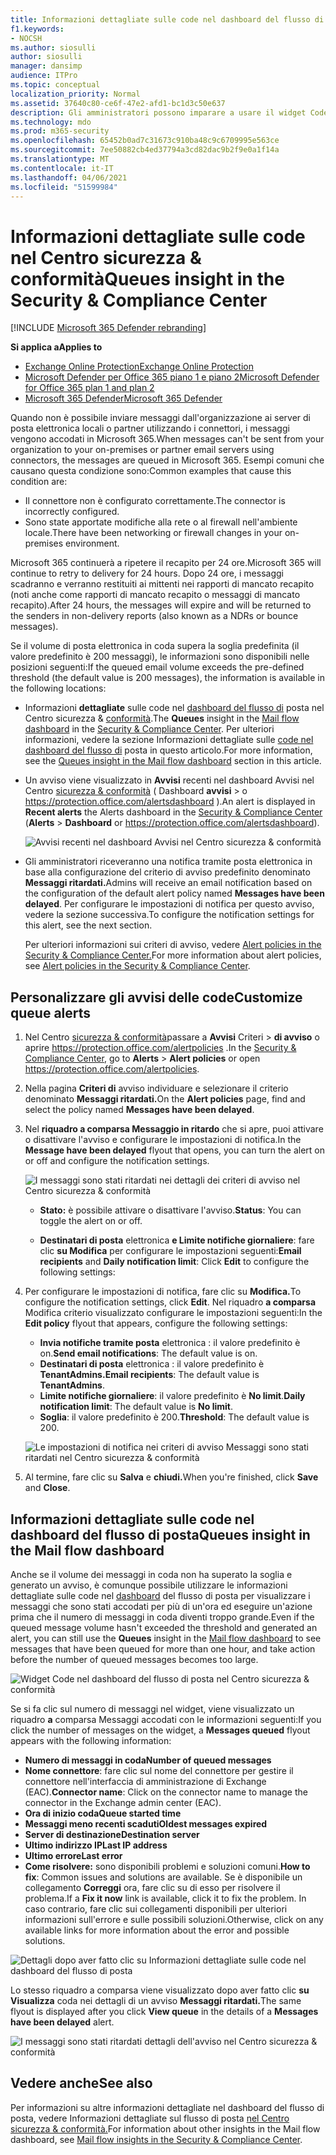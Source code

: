```yaml
---
title: Informazioni dettagliate sulle code nel dashboard del flusso di posta
f1.keywords:
- NOCSH
ms.author: siosulli
author: siosulli
manager: dansimp
audience: ITPro
ms.topic: conceptual
localization_priority: Normal
ms.assetid: 37640c80-ce6f-47e2-afd1-bc1d3c50e637
description: Gli amministratori possono imparare a usare il widget Code nel dashboard del flusso di posta nel Centro sicurezza & conformità per monitorare il flusso di posta non riuscito per le organizzazioni locali o partner tramite connettori in uscita.
ms.technology: mdo
ms.prod: m365-security
ms.openlocfilehash: 65452b0ad7c31673c910ba48c9c6709995e563ce
ms.sourcegitcommit: 7ee50882cb4ed37794a3cd82dac9b2f9e0a1f14a
ms.translationtype: MT
ms.contentlocale: it-IT
ms.lasthandoff: 04/06/2021
ms.locfileid: "51599984"
---
```

# <a name="queues-insight-in-the-security--compliance-center"></a><span data-ttu-id="4218e-103">Informazioni dettagliate sulle code nel Centro sicurezza & conformità</span><span class="sxs-lookup"><span data-stu-id="4218e-103">Queues insight in the Security & Compliance Center</span></span>

[!INCLUDE [Microsoft 365 Defender rebranding](../includes/microsoft-defender-for-office.md)]

<span data-ttu-id="4218e-104">**Si applica a**</span><span class="sxs-lookup"><span data-stu-id="4218e-104">**Applies to**</span></span>
- [<span data-ttu-id="4218e-105">Exchange Online Protection</span><span class="sxs-lookup"><span data-stu-id="4218e-105">Exchange Online Protection</span></span>](exchange-online-protection-overview.md)
- [<span data-ttu-id="4218e-106">Microsoft Defender per Office 365 piano 1 e piano 2</span><span class="sxs-lookup"><span data-stu-id="4218e-106">Microsoft Defender for Office 365 plan 1 and plan 2</span></span>](defender-for-office-365.md)
- [<span data-ttu-id="4218e-107">Microsoft 365 Defender</span><span class="sxs-lookup"><span data-stu-id="4218e-107">Microsoft 365 Defender</span></span>](../defender/microsoft-365-defender.md)

<span data-ttu-id="4218e-108">Quando non è possibile inviare messaggi dall'organizzazione ai server di posta elettronica locali o partner utilizzando i connettori, i messaggi vengono accodati in Microsoft 365.</span><span class="sxs-lookup"><span data-stu-id="4218e-108">When messages can't be sent from your organization to your on-premises or partner email servers using connectors, the messages are queued in Microsoft 365.</span></span> <span data-ttu-id="4218e-109">Esempi comuni che causano questa condizione sono:</span><span class="sxs-lookup"><span data-stu-id="4218e-109">Common examples that cause this condition are:</span></span>

- <span data-ttu-id="4218e-110">Il connettore non è configurato correttamente.</span><span class="sxs-lookup"><span data-stu-id="4218e-110">The connector is incorrectly configured.</span></span>
- <span data-ttu-id="4218e-111">Sono state apportate modifiche alla rete o al firewall nell'ambiente locale.</span><span class="sxs-lookup"><span data-stu-id="4218e-111">There have been networking or firewall changes in your on-premises environment.</span></span>

<span data-ttu-id="4218e-112">Microsoft 365 continuerà a ripetere il recapito per 24 ore.</span><span class="sxs-lookup"><span data-stu-id="4218e-112">Microsoft 365 will continue to retry to delivery for 24 hours.</span></span> <span data-ttu-id="4218e-113">Dopo 24 ore, i messaggi scadranno e verranno restituiti ai mittenti nei rapporti di mancato recapito (noti anche come rapporti di mancato recapito o messaggi di mancato recapito).</span><span class="sxs-lookup"><span data-stu-id="4218e-113">After 24 hours, the messages will expire and will be returned to the senders in non-delivery reports (also known as a NDRs or bounce messages).</span></span>

<span data-ttu-id="4218e-114">Se il volume di posta elettronica in coda supera la soglia predefinita (il valore predefinito è 200 messaggi), le informazioni sono disponibili nelle posizioni seguenti:</span><span class="sxs-lookup"><span data-stu-id="4218e-114">If the queued email volume exceeds the pre-defined threshold (the default value is 200 messages), the information is available in the following locations:</span></span>

- <span data-ttu-id="4218e-115">Informazioni **dettagliate** sulle code nel [dashboard del flusso di](mail-flow-insights-v2.md) posta nel Centro sicurezza & [conformità](https://protection.office.com).</span><span class="sxs-lookup"><span data-stu-id="4218e-115">The **Queues** insight in the [Mail flow dashboard](mail-flow-insights-v2.md) in the [Security & Compliance Center](https://protection.office.com).</span></span> <span data-ttu-id="4218e-116">Per ulteriori informazioni, vedere la sezione Informazioni dettagliate sulle [code nel dashboard del flusso di](#queues-insight-in-the-mail-flow-dashboard) posta in questo articolo.</span><span class="sxs-lookup"><span data-stu-id="4218e-116">For more information, see the [Queues insight in the Mail flow dashboard](#queues-insight-in-the-mail-flow-dashboard) section in this article.</span></span>

- <span data-ttu-id="4218e-117">Un avviso viene visualizzato in **Avvisi** recenti nel dashboard Avvisi nel Centro [sicurezza & conformità](https://protection.office.com) ( Dashboard **avvisi** \>  o <https://protection.office.com/alertsdashboard> ).</span><span class="sxs-lookup"><span data-stu-id="4218e-117">An alert is displayed in **Recent alerts** the Alerts dashboard in the [Security & Compliance Center](https://protection.office.com) (**Alerts** \> **Dashboard** or <https://protection.office.com/alertsdashboard>).</span></span>

  ![Avvisi recenti nel dashboard Avvisi nel Centro sicurezza & conformità](../../media/mfi-queued-messages-alert.png)

- <span data-ttu-id="4218e-119">Gli amministratori riceveranno una notifica tramite posta elettronica in base alla configurazione del criterio di avviso predefinito denominato **Messaggi ritardati.**</span><span class="sxs-lookup"><span data-stu-id="4218e-119">Admins will receive an email notification based on the configuration of the default alert policy named **Messages have been delayed**.</span></span> <span data-ttu-id="4218e-120">Per configurare le impostazioni di notifica per questo avviso, vedere la sezione successiva.</span><span class="sxs-lookup"><span data-stu-id="4218e-120">To configure the notification settings for this alert, see the next section.</span></span>

  <span data-ttu-id="4218e-121">Per ulteriori informazioni sui criteri di avviso, vedere [Alert policies in the Security & Compliance Center.](../../compliance/alert-policies.md)</span><span class="sxs-lookup"><span data-stu-id="4218e-121">For more information about alert policies, see [Alert policies in the Security & Compliance Center](../../compliance/alert-policies.md).</span></span>

## <a name="customize-queue-alerts"></a><span data-ttu-id="4218e-122">Personalizzare gli avvisi delle code</span><span class="sxs-lookup"><span data-stu-id="4218e-122">Customize queue alerts</span></span>

1. <span data-ttu-id="4218e-123">Nel Centro [sicurezza & conformità](https://protection.office.com)passare a **Avvisi** Criteri \> **di avviso** o aprire <https://protection.office.com/alertpolicies> .</span><span class="sxs-lookup"><span data-stu-id="4218e-123">In the [Security & Compliance Center](https://protection.office.com), go to **Alerts** \> **Alert policies** or open <https://protection.office.com/alertpolicies>.</span></span>

2. <span data-ttu-id="4218e-124">Nella pagina **Criteri di** avviso individuare e selezionare il criterio denominato **Messaggi ritardati.**</span><span class="sxs-lookup"><span data-stu-id="4218e-124">On the **Alert policies** page, find and select the policy named **Messages have been delayed**.</span></span>

3. <span data-ttu-id="4218e-125">Nel **riquadro a comparsa Messaggio in ritardo** che si apre, puoi attivare o disattivare l'avviso e configurare le impostazioni di notifica.</span><span class="sxs-lookup"><span data-stu-id="4218e-125">In the **Message have been delayed** flyout that opens, you can turn the alert on or off and configure the notification settings.</span></span>

   ![I messaggi sono stati ritardati nei dettagli dei criteri di avviso nel Centro sicurezza & conformità](../../media/mfi-queued-messages-alert-policy.png)

   - <span data-ttu-id="4218e-127">**Stato:** è possibile attivare o disattivare l'avviso.</span><span class="sxs-lookup"><span data-stu-id="4218e-127">**Status**: You can toggle the alert on or off.</span></span>

   - <span data-ttu-id="4218e-128">**Destinatari di posta** elettronica **e Limite notifiche giornaliere**: fare clic **su Modifica** per configurare le impostazioni seguenti:</span><span class="sxs-lookup"><span data-stu-id="4218e-128">**Email recipients** and **Daily notification limit**: Click **Edit** to configure the following settings:</span></span>

4. <span data-ttu-id="4218e-129">Per configurare le impostazioni di notifica, fare clic su **Modifica.**</span><span class="sxs-lookup"><span data-stu-id="4218e-129">To configure the notification settings, click **Edit**.</span></span> <span data-ttu-id="4218e-130">Nel riquadro **a comparsa** Modifica criterio visualizzato configurare le impostazioni seguenti:</span><span class="sxs-lookup"><span data-stu-id="4218e-130">In the **Edit policy** flyout that appears, configure the following settings:</span></span>

   - <span data-ttu-id="4218e-131">**Invia notifiche tramite posta** elettronica : il valore predefinito è on.</span><span class="sxs-lookup"><span data-stu-id="4218e-131">**Send email notifications**: The default value is on.</span></span>
   - <span data-ttu-id="4218e-132">**Destinatari di posta** elettronica : il valore predefinito è **TenantAdmins.**</span><span class="sxs-lookup"><span data-stu-id="4218e-132">**Email recipients**: The default value is **TenantAdmins**.</span></span>
   - <span data-ttu-id="4218e-133">**Limite notifiche giornaliere**: il valore predefinito è **No limit**.</span><span class="sxs-lookup"><span data-stu-id="4218e-133">**Daily notification limit**: The default value is **No limit**.</span></span>
   - <span data-ttu-id="4218e-134">**Soglia**: il valore predefinito è 200.</span><span class="sxs-lookup"><span data-stu-id="4218e-134">**Threshold**: The default value is 200.</span></span>

   ![Le impostazioni di notifica nei criteri di avviso Messaggi sono stati ritardati nel Centro sicurezza & conformità](../../media/mfi-queued-messages-alert-policy-notification-settings.png)

5. <span data-ttu-id="4218e-136">Al termine, fare clic su **Salva** e **chiudi.**</span><span class="sxs-lookup"><span data-stu-id="4218e-136">When you're finished, click **Save** and **Close**.</span></span>

## <a name="queues-insight-in-the-mail-flow-dashboard"></a><span data-ttu-id="4218e-137">Informazioni dettagliate sulle code nel dashboard del flusso di posta</span><span class="sxs-lookup"><span data-stu-id="4218e-137">Queues insight in the Mail flow dashboard</span></span>

<span data-ttu-id="4218e-138">Anche se il volume dei messaggi in coda non ha superato la  soglia e generato un avviso, è comunque possibile utilizzare le informazioni dettagliate sulle code nel [dashboard](mail-flow-insights-v2.md) del flusso di posta per visualizzare i messaggi che sono stati accodati per più di un'ora ed eseguire un'azione prima che il numero di messaggi in coda diventi troppo grande.</span><span class="sxs-lookup"><span data-stu-id="4218e-138">Even if the queued message volume hasn't exceeded the threshold and generated an alert, you can still use the **Queues** insight in the [Mail flow dashboard](mail-flow-insights-v2.md) to see messages that have been queued for more than one hour, and take action before the number of queued messages becomes too large.</span></span>

![Widget Code nel dashboard del flusso di posta nel Centro sicurezza & conformità](../../media/mfi-queues-widget.png)

<span data-ttu-id="4218e-140">Se si fa clic sul numero di messaggi nel widget, viene visualizzato un riquadro **a** comparsa Messaggi accodati con le informazioni seguenti:</span><span class="sxs-lookup"><span data-stu-id="4218e-140">If you click the number of messages on the widget, a **Messages queued** flyout appears with the following information:</span></span>

- <span data-ttu-id="4218e-141">**Numero di messaggi in coda**</span><span class="sxs-lookup"><span data-stu-id="4218e-141">**Number of queued messages**</span></span>
- <span data-ttu-id="4218e-142">**Nome connettore**: fare clic sul nome del connettore per gestire il connettore nell'interfaccia di amministrazione di Exchange (EAC).</span><span class="sxs-lookup"><span data-stu-id="4218e-142">**Connector name**: Click on the connector name to manage the connector in the Exchange admin center (EAC).</span></span>
- <span data-ttu-id="4218e-143">**Ora di inizio coda**</span><span class="sxs-lookup"><span data-stu-id="4218e-143">**Queue started time**</span></span>
- <span data-ttu-id="4218e-144">**Messaggi meno recenti scaduti**</span><span class="sxs-lookup"><span data-stu-id="4218e-144">**Oldest messages expired**</span></span>
- <span data-ttu-id="4218e-145">**Server di destinazione**</span><span class="sxs-lookup"><span data-stu-id="4218e-145">**Destination server**</span></span>
- <span data-ttu-id="4218e-146">**Ultimo indirizzo IP**</span><span class="sxs-lookup"><span data-stu-id="4218e-146">**Last IP address**</span></span>
- <span data-ttu-id="4218e-147">**Ultimo errore**</span><span class="sxs-lookup"><span data-stu-id="4218e-147">**Last error**</span></span>
- <span data-ttu-id="4218e-148">**Come risolvere:** sono disponibili problemi e soluzioni comuni.</span><span class="sxs-lookup"><span data-stu-id="4218e-148">**How to fix**: Common issues and solutions are available.</span></span> <span data-ttu-id="4218e-149">Se è disponibile un collegamento **Correggi** ora, fare clic su di esso per risolvere il problema.</span><span class="sxs-lookup"><span data-stu-id="4218e-149">If a **Fix it now** link is available, click it to fix the problem.</span></span> <span data-ttu-id="4218e-150">In caso contrario, fare clic sui collegamenti disponibili per ulteriori informazioni sull'errore e sulle possibili soluzioni.</span><span class="sxs-lookup"><span data-stu-id="4218e-150">Otherwise, click on any available links for more information about the error and possible solutions.</span></span>

![Dettagli dopo aver fatto clic su Informazioni dettagliate sulle code nel dashboard del flusso di posta](../../media/mfi-queues-details.png)

<span data-ttu-id="4218e-152">Lo stesso riquadro a comparsa viene visualizzato dopo aver fatto clic **su Visualizza** coda nei dettagli di un avviso **Messaggi ritardati.**</span><span class="sxs-lookup"><span data-stu-id="4218e-152">The same flyout is displayed after you click **View queue** in the details of a **Messages have been delayed** alert.</span></span>

![I messaggi sono stati ritardati dettagli dell'avviso nel Centro sicurezza & conformità](../../media/mfi-queued-messages-alert-details.png)

## <a name="see-also"></a><span data-ttu-id="4218e-154">Vedere anche</span><span class="sxs-lookup"><span data-stu-id="4218e-154">See also</span></span>

<span data-ttu-id="4218e-155">Per informazioni su altre informazioni dettagliate nel dashboard del flusso di posta, vedere Informazioni dettagliate sul flusso di posta [nel Centro sicurezza & conformità.](mail-flow-insights-v2.md)</span><span class="sxs-lookup"><span data-stu-id="4218e-155">For information about other insights in the Mail flow dashboard, see [Mail flow insights in the Security & Compliance Center](mail-flow-insights-v2.md).</span></span>
